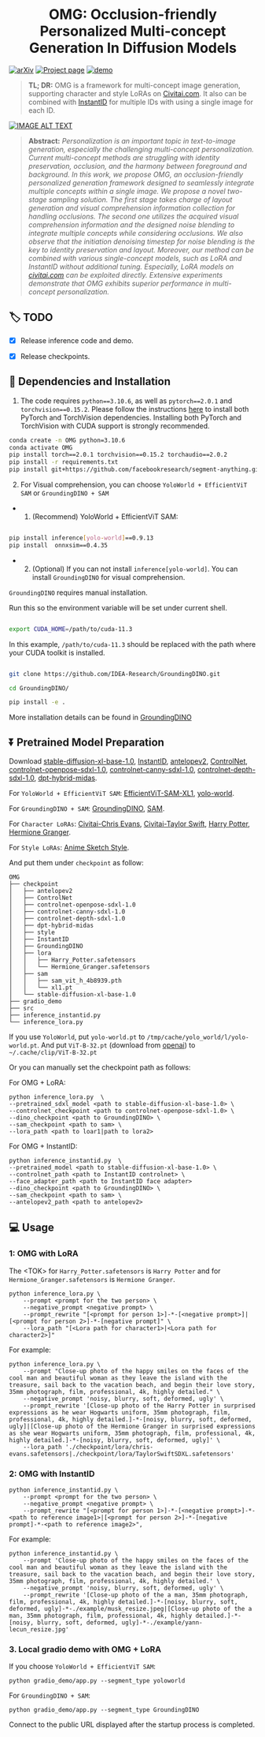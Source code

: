 <div align="center">
<h1>OMG: Occlusion-friendly Personalized Multi-concept Generation In Diffusion Models</h1>
</div>

[![arXiv](https://img.shields.io/badge/ArXiv-2403-brightgreen)]()
[![Project page](https://img.shields.io/badge/Project-Page-brightgreen)]()
[![demo](https://img.shields.io/badge/Demo-Hugging%20Face-brightgreen)]()

> **TL; DR:**  OMG is a framework for multi-concept image generation, supporting character and style LoRAs on [Civitai.com](https://civitai.com/). It also can be combined with [InstantID](https://github.com/InstantID/InstantID) for multiple IDs with using a single image for each ID.    


[![IMAGE ALT TEXT](http://img.youtube.com/vi/96vi3WFXTe0/1.jpg)](https://youtu.be/96vi3WFXTe0 "Video Title")

>  **Abstract:** *Personalization is an important topic in text-to-image generation, especially the challenging multi-concept personalization. Current multi-concept methods are struggling with identity preservation, occlusion, and the harmony between foreground and background. In this work, we propose OMG, an occlusion-friendly personalized generation framework designed to seamlessly integrate multiple concepts within a single image. We propose a novel two-stage sampling solution. The first stage takes charge of layout generation and visual comprehension information collection for handling occlusions. The second one utilizes the acquired visual comprehension information and the designed noise blending to integrate multiple concepts while considering occlusions. We also observe that the initiation denoising timestep for noise blending is the key to identity preservation and layout. Moreover, our method can be combined with various single-concept models, such as LoRA and InstantID without additional tuning. Especially, LoRA models on [civitai.com](https://civitai.com/) can be exploited directly. Extensive experiments demonstrate that OMG exhibits superior performance in multi-concept personalization.*

## :label: TODO 

- [x] Release inference code and demo.
- [x] Release checkpoints.


## :wrench: Dependencies and Installation


1. The code requires `python==3.10.6`, as well as `pytorch==2.0.1` and `torchvision==0.15.2`. Please follow the instructions [here](https://pytorch.org/get-started/locally/) to install both PyTorch and TorchVision dependencies. Installing both PyTorch and TorchVision with CUDA support is strongly recommended.

```bash
conda create -n OMG python=3.10.6
conda activate OMG
pip install torch==2.0.1 torchvision==0.15.2 torchaudio==2.0.2
pip install -r requirements.txt
pip install git+https://github.com/facebookresearch/segment-anything.git
```

2. For Visual comprehension, you can choose `YoloWorld + EfficientViT SAM` or `GroundingDINO + SAM`

- 1) (Recommend) YoloWorld + EfficientViT SAM:

```bash

pip install inference[yolo-world]==0.9.13
pip install  onnxsim==0.4.35

```

- 2) (Optional) If you can not install `inference[yolo-world]`. You can install `GroundingDINO` for visual comprehension.

`GroundingDINO` requires manual installation. 

Run this so the environment variable will be set under current shell.

```bash

export CUDA_HOME=/path/to/cuda-11.3

```

In this example, `/path/to/cuda-11.3` should be replaced with the path where your CUDA toolkit is installed.

```bash

git clone https://github.com/IDEA-Research/GroundingDINO.git

cd GroundingDINO/

pip install -e .

```

More installation details can be found in [GroundingDINO](https://github.com/IDEA-Research/GroundingDINO#install)

## ⏬ Pretrained Model Preparation

Download [stable-diffusion-xl-base-1.0](https://huggingface.co/stabilityai/stable-diffusion-xl-base-1.0),
[InstantID](https://huggingface.co/InstantX/InstantID/tree/main), 
[antelopev2](https://drive.google.com/file/d/18wEUfMNohBJ4K3Ly5wpTejPfDzp-8fI8/view?usp=sharing),
[ControlNet](https://huggingface.co/lllyasviel/ControlNet),
[controlnet-openpose-sdxl-1.0](https://huggingface.co/thibaud/controlnet-openpose-sdxl-1.0),
[controlnet-canny-sdxl-1.0](https://huggingface.co/diffusers/controlnet-canny-sdxl-1.0),
[controlnet-depth-sdxl-1.0](https://huggingface.co/diffusers/controlnet-depth-sdxl-1.0),
[dpt-hybrid-midas](https://huggingface.co/Intel/dpt-hybrid-midas).

For `YoloWorld + EfficientViT SAM`:
[EfficientViT-SAM-XL1](https://github.com/mit-han-lab/efficientvit/blob/master/applications/sam.md), [yolo-world](https://huggingface.co/Fucius/OMG/blob/main/yolo-world.pt).

For `GroundingDINO + SAM`:
[GroundingDINO](https://huggingface.co/ShilongLiu/GroundingDINO), [SAM](https://dl.fbaipublicfiles.com/segment_anything/sam_vit_h_4b8939.pth).

For `Character LoRAs`:
[Civitai-Chris Evans](https://civitai.com/models/253793?modelVersionId=286084),
[Civitai-Taylor Swift](https://civitai.com/models/164284/taylor-swift?modelVersionId=185041),
[Harry Potter](https://huggingface.co/Fucius/OMG/blob/main/lora/Harry_Potter.safetensors),
[Hermione Granger](https://huggingface.co/Fucius/OMG/blob/main/lora/Hermione_Granger.safetensors).

For `Style LoRAs`:
[Anime Sketch Style](https://civitai.com/models/202764/anime-sketch-style-sdxl-and-sd15?modelVersionId=258108).

And put them under `checkpoint` as follow:
```angular2html
OMG
├── checkpoint
│   ├── antelopev2
│   ├── ControlNet
│   ├── controlnet-openpose-sdxl-1.0
│   ├── controlnet-canny-sdxl-1.0
│   ├── controlnet-depth-sdxl-1.0
│   ├── dpt-hybrid-midas
│   ├── style
│   ├── InstantID
│   ├── GroundingDINO
│   ├── lora
│   │   ├── Harry_Potter.safetensors
│   │   └── Hermione_Granger.safetensors
│   ├── sam
│   │   ├── sam_vit_h_4b8939.pth
│   │   └── xl1.pt
│   └── stable-diffusion-xl-base-1.0
├── gradio_demo
├── src
├── inference_instantid.py
└── inference_lora.py
```

If you use `YoloWorld`, put `yolo-world.pt` to `/tmp/cache/yolo_world/l/yolo-world.pt`. And put `ViT-B-32.pt` (download from [openai]( https://openaipublic.azureedge.net/clip/models/40d365715913c9da98579312b702a82c18be219cc2a73407c4526f58eba950af/ViT-B-32.pt )) to `~/.cache/clip/ViT-B-32.pt`

Or you can manually set the checkpoint path as follows:

For OMG + LoRA:
```
python inference_lora.py  \
--pretrained_sdxl_model <path to stable-diffusion-xl-base-1.0> \
--controlnet_checkpoint <path to controlnet-openpose-sdxl-1.0> \
--dino_checkpoint <path to GroundingDINO> \
--sam_checkpoint <path to sam> \
--lora_path <path to loar1|path to lora2>
```
For OMG + InstantID:
```
python inference_instantid.py  \
--pretrained_model <path to stable-diffusion-xl-base-1.0> \
--controlnet_path <path to InstantID controlnet> \
--face_adapter_path <path to InstantID face adapter>
--dino_checkpoint <path to GroundingDINO> \
--sam_checkpoint <path to sam> \
--antelopev2_path <path to antelopev2>
```

## :computer: Usage

### 1: OMG with LoRA
The &lt;TOK&gt; for `Harry_Potter.safetensors` is `Harry Potter` and for `Hermione_Granger.safetensors` is `Hermione Granger`.
```
python inference_lora.py \
    --prompt <prompt for the two person> \
    --negative_prompt <negative prompt> \
    --prompt_rewrite "[<prompt for person 1>]-*-[<negative prompt>]|[<prompt for person 2>]-*-[negative prompt]" \
    --lora_path "[<Lora path for character1>|<Lora path for character2>]"
```
For example:
```
python inference_lora.py \
    --prompt "Close-up photo of the happy smiles on the faces of the cool man and beautiful woman as they leave the island with the treasure, sail back to the vacation beach, and begin their love story, 35mm photograph, film, professional, 4k, highly detailed." \
    --negative_prompt 'noisy, blurry, soft, deformed, ugly' \
    --prompt_rewrite '[Close-up photo of the Harry Potter in surprised expressions as he wear Hogwarts uniform, 35mm photograph, film, professional, 4k, highly detailed.]-*-[noisy, blurry, soft, deformed, ugly]|[Close-up photo of the Hermione Granger in surprised expressions as she wear Hogwarts uniform, 35mm photograph, film, professional, 4k, highly detailed.]-*-[noisy, blurry, soft, deformed, ugly]' \
    --lora_path './checkpoint/lora/chris-evans.safetensors|./checkpoint/lora/TaylorSwiftSDXL.safetensors'
```
### 2: OMG with InstantID

```
python inference_instantid.py \
    --prompt <prompt for the two person> \
    --negative_prompt <negative prompt> \
    --prompt_rewrite "[<prompt for person 1>]-*-[<negative prompt>]-*-<path to reference image1>|[<prompt for person 2>]-*-[negative prompt]-*-<path to reference image2>",
```
For example:
```
python inference_instantid.py \
    --prompt 'Close-up photo of the happy smiles on the faces of the cool man and beautiful woman as they leave the island with the treasure, sail back to the vacation beach, and begin their love story, 35mm photograph, film, professional, 4k, highly detailed.' \
    --negative_prompt 'noisy, blurry, soft, deformed, ugly' \
    --prompt_rewrite '[Close-up photo of the a man, 35mm photograph, film, professional, 4k, highly detailed.]-*-[noisy, blurry, soft, deformed, ugly]-*-./example/musk_resize.jpeg|[Close-up photo of the a man, 35mm photograph, film, professional, 4k, highly detailed.]-*-[noisy, blurry, soft, deformed, ugly]-*-./example/yann-lecun_resize.jpg'
```

### 3. Local gradio demo with OMG + LoRA
If you choose `YoloWorld + EfficientViT SAM`:
```
python gradio_demo/app.py --segment_type yoloworld
```
For `GroundingDINO + SAM`:
```
python gradio_demo/app.py --segment_type GroundingDINO
```
Connect to the public URL displayed after the startup process is completed.

